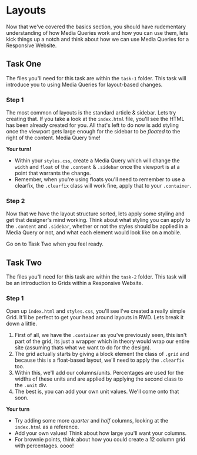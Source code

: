 # Layouts
Now that we've covered the basics section, you should have rudementary understanding of how Media Queries work and how you can use them, lets kick things up a notch and think about how we can use Media Queries for a Responsive Website.

## Task One
The files you'll need for this task are within the `task-1` folder. This task will introduce you to using Media Queries for layout-based changes.

### Step 1
The most common of layouts is the standard article & sidebar. Lets try creating that. If you take a look at the `index.html` file, you'll see the HTML has been already created for you. All that's left to do now is add styling once the viewport gets large enough for the sidebar to be *floated* to the right of the content. Media Query time!

**Your turn!**
- Within your `styles.css`, create a Media Query which will change the `width` and `float` of the `.content` & `.sidebar` once the viewport is at a point that warrants the change.
- Remember, when you're using floats you'll need to remember to use a clearfix, the `.clearfix` class will work fine, apply that to your `.container`.

### Step 2
Now that we have the layout structure sorted, lets apply some styling and get that designer's mind working. Think about what styling you can apply to the `.content` and `.sidebar`, whether or not the styles should be applied in a Media Query or not, and what each element would look like on a mobile.

Go on to Task Two when you feel ready.

## Task Two
The files you'll need for this task are within the `task-2` folder. This task will be an introduction to Grids within a Responsive Website.

### Step 1
Open up `index.html` and `styles.css`, you'll see I've created a really simple Grid. It'll be perfect to get your head around layouts in RWD. Lets break it down a little.
1. First of all, we have the `.container` as you've previously seen, this isn't part of the grid, its just a wrapper which in theory would wrap our entire site (assuming thats what we want to do for the design).
2. The grid actually starts by giving a block element the class of `.grid` and because this is a float-based layout, we'll need to apply the `.clearfix` too.
3. Within this, we'll add our columns/units. Percentages are used for the widths of these units and are applied by applying the second class to the `.unit` div.
4. The best is, you can add your own unit values. We'll come onto that soon.

**Your turn**
- Try adding some more *quarter* and *half* columns, looking at the `index.html` as a reference. 
- Add your own values! Think about how large you'll want your columns.
- For brownie points, think about how you could create a 12 column grid with percentages. oooo!